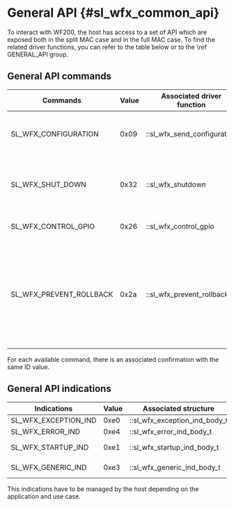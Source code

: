 General API	{#sl_wfx_common_api}  
============

To interact with WF200, the host has access to a set of API which are exposed both in the split MAC case and in the full MAC case. To find the related driver functions, you can refer to the table below or to the \ref GENERAL_API group.

## General API commands

| Commands                       | Value | Associated driver function       | Description                                                                                                         |
|--------------------------------|-------|----------------------------------|---------------------------------------------------------------------------------------------------------------------|
| SL_WFX_CONFIGURATION           | 0x09  | ::sl_wfx_send_configuration      | Configure the device through the \ref sl_wfx_pds                                                                    |
| SL_WFX_SHUT_DOWN               | 0x32  | ::sl_wfx_shutdown                | Send a request to shut down the internal power supplies                                                             |
| SL_WFX_CONTROL_GPIO            | 0x26  | ::sl_wfx_control_gpio            | Control a GPIO of the WF200                                                                                         |
| SL_WFX_PREVENT_ROLLBACK        | 0x2a  | ::sl_wfx_prevent_rollback        | Active the prevent rollback feature. From this point on the chip  will not boot on an older version of the firmware |

For each available command, there is an associated confirmation with the same ID value.

## General API indications

| Indications          | Value | Associated structure          | Description        |
| -------------------- | ----- | ----------------------------- | ------------------ |
| SL_WFX_EXCEPTION_IND | 0xe0  | ::sl_wfx_exception_ind_body_t | Exception          |
| SL_WFX_ERROR_IND     | 0xe4  | ::sl_wfx_error_ind_body_t     | Error              |
| SL_WFX_STARTUP_IND   | 0xe1  | ::sl_wfx_startup_ind_body_t   | Startup indication |
| SL_WFX_GENERIC_IND   | 0xe3  | ::sl_wfx_generic_ind_body_t   | Generic status     |

This indications have to be managed by the host depending on the application and use case.
